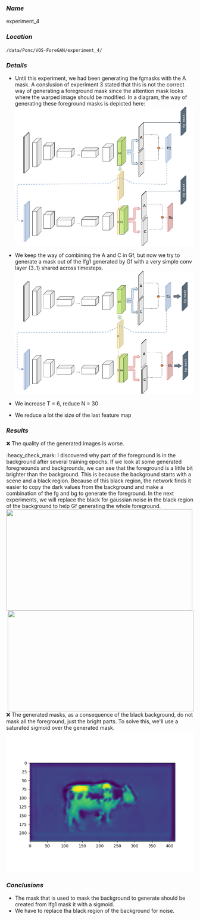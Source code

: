 ### **_Name_** 
experiment_4

### **_Location_** 
`/data/Ponc/VOS-ForeGAN/experiment_4/`

### **_Details_**
- Until this experiment, we had been generating the fgmasks with the A mask. A conslusion of experiment 3 stated that this is not the correct way of generating a foreground mask since the attention mask looks where the warped image should be modified. In a diagram, the way of generating these foreground masks is depicted here:
![GitHub Logo](/experiments/imgs/experiment_04/experiment_1_2_3_4_mask.png)

- We keep the way of combining the A and C in Gf, but now we try to generate a mask out of the Ifg1 generated by Gf with a very simple conv layer (3..1) shared across timesteps.
![GitHub Logo](/experiments/imgs/experiment_04/experiment_5_fgmask.png)

- We increase T = 6, reduce N = 30
- We reduce a lot the size of the last feature map

### **_Results_**

:x: The quality of the generated images is worse. 

:heacy_check_mark: I discovered why part of the foreground is in the background after several training epochs. If we look at some generated foregreounds and backgrounds, we can see that the foreground is a little bit brighter than the background. This is because the background starts with a scene and a black region. Because of this black region, the network finds it easier to copy the dark values from the background and make a combination of the fg and bg to generate the foreground. In the next experiments, we will replace the black for gaussian noise in the black region of the background to help Gf generating the whole foreground.
<img align="left" width="500" height="272" src="https://github.com/ppalaupuigdevall/VOS-ForeGAN/tree/master/experiments/imgs/experiment_04/blackswan_bg_gif.gif">
<img align="right" width="500" height="271" src="https://github.com/ppalaupuigdevall/VOS-ForeGAN/tree/master/experiments/imgs/experiment_04/blackswan_fg.gif">

:x: The generated masks, as a consequence of the black background, do not mask all the foreground, just the bright parts. To solve this, we'll use a saturated sigmoid over the generated mask.
![GitHub Logo](/experiments/imgs/experiment_04/cow_mask.png)

### **_Conclusions_**
- The mask that is used to mask the background to generate should be created from Ifg1 mask it with a sigmoid.
- We have to replace tha black region of the background for noise.